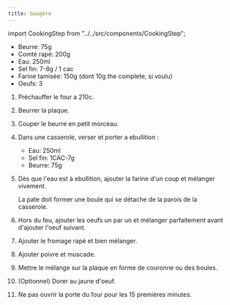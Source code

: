 ```yaml
---
title: Gougère
---
```


import CookingStep from "../../src/components/CookingStep";

- Beurre: 75g
- Comté rapé: 200g
- Eau: 250ml
- Sel fin: 7-8g / 1 cac
- Farine tamisée: 150g (dont 10g the complete, si voulu)
- Oeufs: 3

1. Préchauffer le four a 210c.

1. Beurrer la plaque.

1. Couper le beurre en petit morceau.

1. Dans une casserole, verser et porter a ebullition :

   - Eau: 250ml
   - Sel fin: 1CAC-7g
   - Beurre: 75g

1. Dès que l'eau est à ebullition, ajouter la farine d'un coup et mélanger vivement.

   La pate doit former une boule qui se détache de la parois de la casserole.

1. Hors du feu, ajouter les oeufs un par un et mélanger parfaitement
    avant d'ajouter l'oeuf suivant.

1. Ajouter le fromage rapé et bien mélanger.

1. Ajouter poivre et muscade.

1. Mettre le mélange sur la plaque en forme de couronne ou des boules.

1. (Optionnel) Dorer au jaune d'oeuf.

1. <CookingStep temp="210" time="25 minutes" preheat />

    Ne pas ouvrir la porte du four pour les 15 premières minutes.
